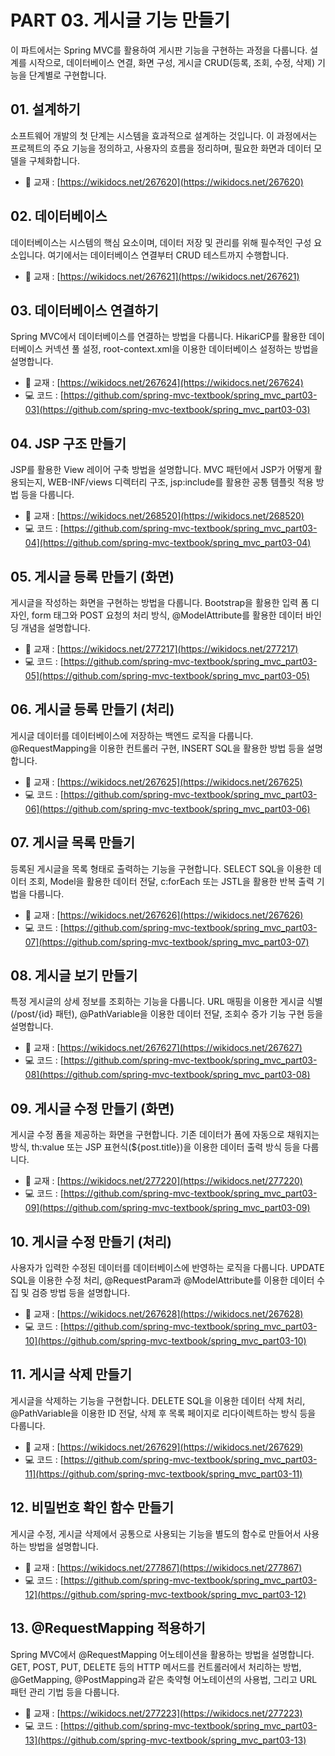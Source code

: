 # PART 03. 게시글 기능 만들기

이 파트에서는 Spring MVC를 활용하여 게시판 기능을 구현하는 과정을 다룹니다.
설계를 시작으로, 데이터베이스 연결, 화면 구성, 게시글 CRUD(등록, 조회, 수정, 삭제) 기능을 단계별로 구현합니다.

## 01. 설계하기

소프트웨어 개발의 첫 단계는 시스템을 효과적으로 설계하는 것입니다. 이 과정에서는 프로젝트의 주요 기능을 정의하고, 사용자의 흐름을 정리하며, 필요한 화면과 데이터 모델을 구체화합니다.

- 📖 교재 : [https://wikidocs.net/267620](https://wikidocs.net/267620)

## 02. 데이터베이스

데이터베이스는 시스템의 핵심 요소이며, 데이터 저장 및 관리를 위해 필수적인 구성 요소입니다. 여기에서는 데이터베이스 연결부터 CRUD 테스트까지 수행합니다.

- 📖 교재 : [https://wikidocs.net/267621](https://wikidocs.net/267621)

## 03. 데이터베이스 연결하기

Spring MVC에서 데이터베이스를 연결하는 방법을 다룹니다. HikariCP를 활용한 데이터베이스 커넥션 풀 설정, root-context.xml을 이용한 데이터베이스 설정하는 방법을 설명합니다.

- 📖 교재 : [https://wikidocs.net/267624](https://wikidocs.net/267624)
- 💻 코드 : [https://github.com/spring-mvc-textbook/spring_mvc_part03-03](https://github.com/spring-mvc-textbook/spring_mvc_part03-03)

## 04. JSP 구조 만들기

JSP를 활용한 View 레이어 구축 방법을 설명합니다. MVC 패턴에서 JSP가 어떻게 활용되는지, WEB-INF/views 디렉터리 구조, jsp:include를 활용한 공통 템플릿 적용 방법 등을 다룹니다.

- 📖 교재 : [https://wikidocs.net/268520](https://wikidocs.net/268520)
- 💻 코드 : [https://github.com/spring-mvc-textbook/spring_mvc_part03-04](https://github.com/spring-mvc-textbook/spring_mvc_part03-04)

## 05. 게시글 등록 만들기 (화면)

게시글을 작성하는 화면을 구현하는 방법을 다룹니다. Bootstrap을 활용한 입력 폼 디자인, form 태그와 POST 요청의 처리 방식, @ModelAttribute를 활용한 데이터 바인딩 개념을 설명합니다.

- 📖 교재 : [https://wikidocs.net/277217](https://wikidocs.net/277217)
- 💻 코드 : [https://github.com/spring-mvc-textbook/spring_mvc_part03-05](https://github.com/spring-mvc-textbook/spring_mvc_part03-05)

## 06. 게시글 등록 만들기 (처리)

게시글 데이터를 데이터베이스에 저장하는 백엔드 로직을 다룹니다. @RequestMapping을 이용한 컨트롤러 구현, INSERT SQL을 활용한 방법 등을 설명합니다.

- 📖 교재 : [https://wikidocs.net/267625](https://wikidocs.net/267625)
- 💻 코드 : [https://github.com/spring-mvc-textbook/spring_mvc_part03-06](https://github.com/spring-mvc-textbook/spring_mvc_part03-06)

## 07. 게시글 목록 만들기

등록된 게시글을 목록 형태로 출력하는 기능을 구현합니다. SELECT SQL을 이용한 데이터 조회, Model을 활용한 데이터 전달, c:forEach 또는 JSTL을 활용한 반복 출력 기법을 다룹니다.

- 📖 교재 : [https://wikidocs.net/267626](https://wikidocs.net/267626)
- 💻 코드 : [https://github.com/spring-mvc-textbook/spring_mvc_part03-07](https://github.com/spring-mvc-textbook/spring_mvc_part03-07)

## 08. 게시글 보기 만들기

특정 게시글의 상세 정보를 조회하는 기능을 다룹니다. URL 매핑을 이용한 게시글 식별 (/post/{id} 패턴), @PathVariable을 이용한 데이터 전달, 조회수 증가 기능 구현 등을 설명합니다.

- 📖 교재 : [https://wikidocs.net/267627](https://wikidocs.net/267627)
- 💻 코드 : [https://github.com/spring-mvc-textbook/spring_mvc_part03-08](https://github.com/spring-mvc-textbook/spring_mvc_part03-08)

## 09. 게시글 수정 만들기 (화면)

게시글 수정 폼을 제공하는 화면을 구현합니다. 기존 데이터가 폼에 자동으로 채워지는 방식, th:value 또는 JSP 표현식(${post.title})을 이용한 데이터 출력 방식 등을 다룹니다.

- 📖 교재 : [https://wikidocs.net/277220](https://wikidocs.net/277220)
- 💻 코드 : [https://github.com/spring-mvc-textbook/spring_mvc_part03-09](https://github.com/spring-mvc-textbook/spring_mvc_part03-09)

## 10. 게시글 수정 만들기 (처리)

사용자가 입력한 수정된 데이터를 데이터베이스에 반영하는 로직을 다룹니다. UPDATE SQL을 이용한 수정 처리, @RequestParam과 @ModelAttribute를 이용한 데이터 수집 및 검증 방법 등을 설명합니다.

- 📖 교재 : [https://wikidocs.net/267628](https://wikidocs.net/267628)
- 💻 코드 : [https://github.com/spring-mvc-textbook/spring_mvc_part03-10](https://github.com/spring-mvc-textbook/spring_mvc_part03-10)

## 11. 게시글 삭제 만들기

게시글을 삭제하는 기능을 구현합니다. DELETE SQL을 이용한 데이터 삭제 처리, @PathVariable을 이용한 ID 전달, 삭제 후 목록 페이지로 리다이렉트하는 방식 등을 다룹니다.

- 📖 교재 : [https://wikidocs.net/267629](https://wikidocs.net/267629)
- 💻 코드 : [https://github.com/spring-mvc-textbook/spring_mvc_part03-11](https://github.com/spring-mvc-textbook/spring_mvc_part03-11)

## 12. 비밀번호 확인 함수 만들기

게시글 수정, 게시글 삭제에서 공통으로 사용되는 기능을 별도의 함수로 만들어서 사용하는 방법을 설명합니다.

- 📖 교재 : [https://wikidocs.net/277867](https://wikidocs.net/277867)
- 💻 코드 : [https://github.com/spring-mvc-textbook/spring_mvc_part03-12](https://github.com/spring-mvc-textbook/spring_mvc_part03-12)

## 13. @RequestMapping 적용하기

Spring MVC에서 @RequestMapping 어노테이션을 활용하는 방법을 설명합니다. GET, POST, PUT, DELETE 등의 HTTP 메서드를 컨트롤러에서 처리하는 방법, @GetMapping, @PostMapping과 같은 축약형 어노테이션의 사용법, 그리고 URL 패턴 관리 기법 등을 다룹니다.

- 📖 교재 : [https://wikidocs.net/277223](https://wikidocs.net/277223)
- 💻 코드 : [https://github.com/spring-mvc-textbook/spring_mvc_part03-13](https://github.com/spring-mvc-textbook/spring_mvc_part03-13)